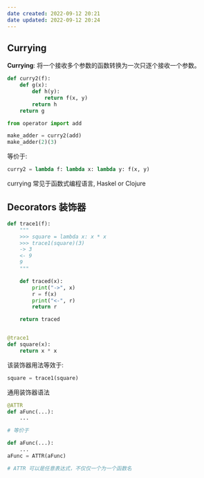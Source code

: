 ```yaml
---
date created: 2022-09-12 20:21
date updated: 2022-09-12 20:24
---
```


## Currying

**Currying**: 将一个接收多个参数的函数转换为一次只逐个接收一个参数。

```python
def curry2(f):
	def g(x):
		def h(y):
			return f(x, y)
		return h
	return g
```

```python
from operator import add

make_adder = curry2(add)
make_adder(2)(3)
```

等价于:

```python
curry2 = lambda f: lambda x: lambda y: f(x, y)
```

currying 常见于函数式编程语言, Haskel or Clojure

## Decorators 装饰器
```python
def trace1(f):
    """
    >>> square = lambda x: x * x
    >>> trace1(square)(3)
    -> 3
    <- 9
    9
    """

    def traced(x):
        print("->", x)
        r = f(x)
        print("<-", r)
        return r

    return traced


@trace1
def square(x):
    return x * x
```

该装饰器用法等效于:
```python
square = trace1(square)
```

通用装饰器语法
```python
@ATTR
def aFunc(...):
	...

# 等价于

def aFunc(...):
	...
aFunc = ATTR(aFunc)

# ATTR 可以是任意表达式，不仅仅一个为一个函数名
```